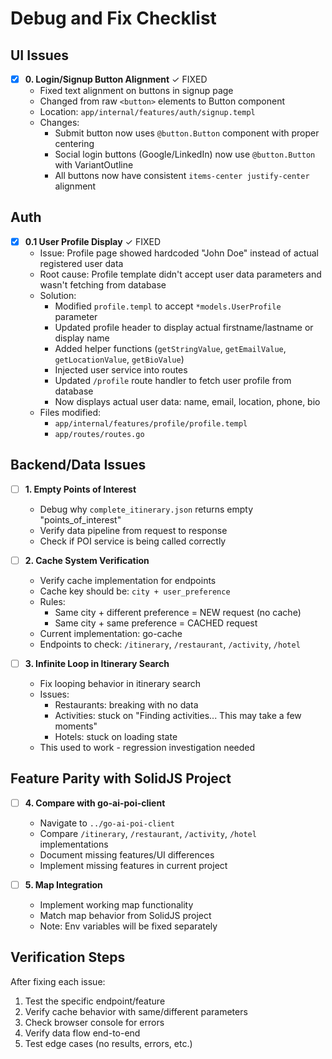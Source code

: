 # Debug and Fix Checklist

## UI Issues
- [x] **0. Login/Signup Button Alignment** ✓ FIXED
  - Fixed text alignment on buttons in signup page
  - Changed from raw `<button>` elements to Button component
  - Location: `app/internal/features/auth/signup.templ`
  - Changes:
    - Submit button now uses `@button.Button` component with proper centering
    - Social login buttons (Google/LinkedIn) now use `@button.Button` with VariantOutline
    - All buttons now have consistent `items-center justify-center` alignment

## Auth

- [x] **0.1 User Profile Display** ✓ FIXED
  - Issue: Profile page showed hardcoded "John Doe" instead of actual registered user data
  - Root cause: Profile template didn't accept user data parameters and wasn't fetching from database
  - Solution:
    - Modified `profile.templ` to accept `*models.UserProfile` parameter
    - Updated profile header to display actual firstname/lastname or display name
    - Added helper functions (`getStringValue`, `getEmailValue`, `getLocationValue`, `getBioValue`)
    - Injected user service into routes
    - Updated `/profile` route handler to fetch user profile from database
    - Now displays actual user data: name, email, location, phone, bio
  - Files modified:
    - `app/internal/features/profile/profile.templ`
    - `app/routes/routes.go`

## Backend/Data Issues
- [ ] **1. Empty Points of Interest**
  - Debug why `complete_itinerary.json` returns empty "points_of_interest"
  - Verify data pipeline from request to response
  - Check if POI service is being called correctly

- [ ] **2. Cache System Verification**
  - Verify cache implementation for endpoints
  - Cache key should be: `city + user_preference`
  - Rules:
    - Same city + different preference = NEW request (no cache)
    - Same city + same preference = CACHED request
  - Current implementation: go-cache
  - Endpoints to check: `/itinerary`, `/restaurant`, `/activity`, `/hotel`

- [ ] **3. Infinite Loop in Itinerary Search**
  - Fix looping behavior in itinerary search
  - Issues:
    - Restaurants: breaking with no data
    - Activities: stuck on "Finding activities... This may take a few moments"
    - Hotels: stuck on loading state
  - This used to work - regression investigation needed

## Feature Parity with SolidJS Project
- [ ] **4. Compare with go-ai-poi-client**
  - Navigate to `../go-ai-poi-client`
  - Compare `/itinerary`, `/restaurant`, `/activity`, `/hotel` implementations
  - Document missing features/UI differences
  - Implement missing features in current project

- [ ] **5. Map Integration**
  - Implement working map functionality
  - Match map behavior from SolidJS project
  - Note: Env variables will be fixed separately

## Verification Steps
After fixing each issue:
1. Test the specific endpoint/feature
2. Verify cache behavior with same/different parameters
3. Check browser console for errors
4. Verify data flow end-to-end
5. Test edge cases (no results, errors, etc.)
